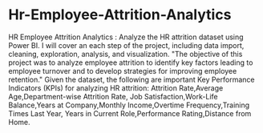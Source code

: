 # Hr-Employee-Attrition-Analytics
HR Employee Attrition Analytics : Analyze the HR attrition dataset using Power BI. I will cover an each step of the project, including data import, cleaning, exploration, analysis, and visualization.
"The objective of this project was to analyze employee attrition to identify key factors leading to employee turnover and to develop strategies for improving employee retention."
Given the dataset, the following are important Key Performance Indicators (KPIs) for analyzing HR attrition:
 Attrition Rate,Average Age,Department-wise Attrition Rate, Job Satisfaction,Work-Life Balance,Years at Company,Monthly Income,Overtime Frequency,Training Times Last Year,
 Years in Current Role,Performance Rating,Distance from Home.
